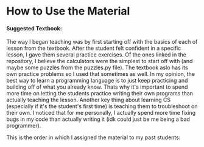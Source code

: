 # How to Use the Material
#### Suggested Textbook: 
The way I began teaching was by first starting off with the basics of each of lesson from the textbook. After the student felt confident in a specific lesson, I gave them several practice exercises. Of the ones linked in the repository, I believe the calculators were the simplest to start off with (and maybe some puzzles from the puzzles.py file). The textbook aslo has its own practice problems so I used that sometimes as well. In my opinion, the best way to learn a programming language is to just keep practicing and building off of what you already know. Thats why it's important to spend more time on letting the students practice writing their own programs than actually teaching the lesson. Another key thing about learning CS (especially if it's the student's first time) is teaching them to troubleshoot on their own. I noticed that for me personally, I actually spend more time fixing bugs in my code than actually writing it (idk could just be me being a bad programmer).

This is the order in which I assigned the material to my past students:

